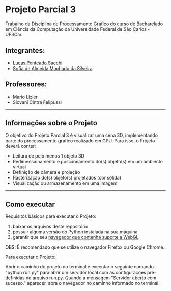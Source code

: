 # Projeto Parcial 3
Trabalho da Disciplina de Processamento Gráfico do curso de Bacharelado em Ciência da Computação da Universidade Federal de São Carlos - UFSCar.

## Integrantes:
- [Lucas Penteado Sacchi](https://github.com/lucaspsacchi)
- [Sofia de Almeida Machado da Silveira](https://github.com/sososilvei)

## Professores:
- Mario Liziér
- Siovani Cintra Felipussi

------------------

## Informações sobre o Projeto
 
O objetivo do Projeto Parcial 3 é visualizar uma cena 3D, implementando parte do processamento gráfico realizado em GPU. Para isso, o Projeto deverá conter:
- Leitura de pelo menos 1 objeto 3D
- Redimensionamento e posicionamento do(s) objeto(s) em um ambiente virtual
- Definição de câmera e projeção
- Rasterização do(s) objeto(s) projetados (cor sólida)
- Visualização ou armazenamento em uma imagem

------------------

## Como executar

Requisitos básicos para executar o Projeto:
1. baixar os arquivos deste repositório
2. possuir alguma versão do Python instalada na sua máquina
3. garantir que seu [navegador que contenha suporte a WebGL](https://caniuse.com/webgl)

OBS: É recomendado que se utilize o navegador Firefox ou Google Chrome.

Para executar o Projeto:

Abrir o caminho do projeto no terminal e executar o seguinte comando "python run.py" para abrir um servidor local com as configurações pré-definidas no arquivo run.py. Quando a mensagem "Servidor aberto com sucesso." aparecer, abra o navegador no caminho informado no terminal.
